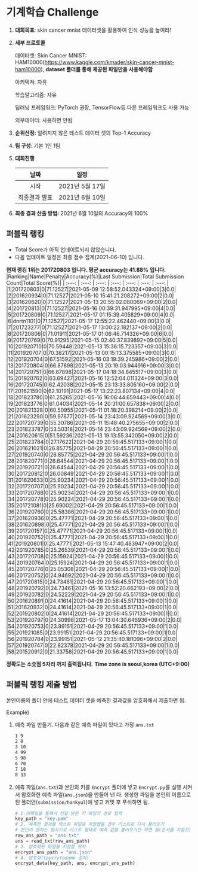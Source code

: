 # **기계학습 Challenge**
1. **대회목표**: skin cancer mnist 데이터셋을 활용하여 인식 성능을 높여라!

2. **세부 프로토콜**

   데이터셋: Skin Cancer MNIST: HAM10000(https://www.kaggle.com/kmader/skin-cancer-mnist-ham10000), 
           **dataset 폴더를 통해 제공된 파일만을 사용해야함**

   아키텍쳐: 자유

   학습알고리즘: 자유

   딥러닝 프레임워크: PyTorch 권장, TensorFlow등 다른 프레임워크도 사용 가능

   외부데이터: 사용하면 안됨

3. **순위산정:** 알려지지 않은 테스트 데이터 셋의 Top-1 Accuracy

4. **팀 구성**: 기본 1인 1팀


5. **대회진행**

   |     날짜      |      일정       |
   | :-----------: | :-------------: |
   |     시작      | 2021년 5월 17일 |
   | 최종결과 발표 | 2021년 6월 10일  |

7. **최종 결과 산출 방법:** 2021년 6월 10일의 Accuracy의 100%


## 퍼블릭 랭킹

  
- Total Score가 아직 업데이트되지 않았습니다. 
 - 다음 업데이트 일정은 최종 점수 집계(2021-06-10) 입니다.
  
**현재 랭킹 1위는 201720803 입니다. 평균 accuracy는 41.88% 입니다.**
|Ranking|Name|Penalty|Accuracy(%)|Last Submission|Total Submission Count|Total Score(%)|
| :---: | :---: | :---: | :---: | :---: | :---: | :---: |
|1|201720803|0|71.12527|2021-05-09 12:58:52.043324+09:00|3|0.0|
|2|201620934|0|71.12527|2021-05-10 15:41:21.208272+09:00|2|0.0|
|3|201620620|0|71.12527|2021-05-13 20:55:02.080069+09:00|2|0.0|
|4|201720813|0|71.12527|2021-05-16 00:39:31.947995+09:00|4|0.0|
|5|201720809|0|71.12527|2021-05-17 01:15:39.405829+09:00|4|0.0|
|6|dnrtn1101|0|71.12527|2021-05-17 12:55:22.462440+09:00|3|0.0|
|7|201723277|0|71.12527|2021-05-17 13:00:22.182137+09:00|2|0.0|
|8|201720806|0|71.01911|2021-05-17 01:06:46.714326+09:00|6|0.0|
|9|201720769|0|70.91295|2021-05-15 02:40:37.839892+09:00|5|0.0|
|10|201920710|0|70.59448|2021-05-13 15:36:15.723357+09:00|3|0.0|
|11|201920707|0|70.38217|2021-05-13 00:15:13.375585+09:00|3|0.0|
|12|201920704|0|67.51592|2021-05-16 03:19:39.245986+09:00|2|0.0|
|13|201720804|0|66.87898|2021-05-13 20:19:03.944916+09:00|3|0.0|
|14|201720751|0|66.87898|2021-05-17 04:18:34.845517+09:00|3|0.0|
|15|201920762|0|63.69427|2021-05-16 12:52:04.011324+09:00|3|0.0|
|16|201720745|0|62.42038|2021-05-15 23:13:33.805160+09:00|2|0.0|
|17|201621590|0|62.10191|2021-05-17 13:22:23.807134+09:00|4|0.0|
|18|201823780|0|61.25265|2021-05-16 16:06:44.659443+09:00|4|0.0|
|19|201823776|0|61.04034|2021-05-14 20:31:00.657838+09:00|2|0.0|
|20|201821328|0|60.50955|2021-05-11 01:18:20.398214+09:00|2|0.0|
|21|201623290|0|59.97877|2021-05-14 23:43:09.924569+09:00|3|0.0|
|22|201720739|0|55.30786|2021-05-11 15:48:40.275655+09:00|2|0.0|
|23|201823787|0|53.50318|2021-05-14 23:43:09.924569+09:00|2|0.0|
|24|201620615|0|51.59236|2021-05-13 19:13:55.342050+09:00|2|0.0|
|25|201823784|0|27.17622|2021-04-29 20:56:45.517133+09:00|1|0.0|
|26|201621021|0|26.85775|2021-04-29 20:56:45.517133+09:00|1|0.0|
|27|201920740|0|26.85775|2021-04-29 20:56:45.517133+09:00|1|0.0|
|28|201820771|0|26.64544|2021-04-29 20:56:45.517133+09:00|1|0.0|
|29|201920721|0|26.64544|2021-04-29 20:56:45.517133+09:00|1|0.0|
|30|201720812|0|26.00849|2021-04-29 20:56:45.517133+09:00|1|0.0|
|31|201620633|0|25.90234|2021-04-29 20:56:45.517133+09:00|1|0.0|
|32|201720707|0|25.90234|2021-04-29 20:56:45.517133+09:00|1|0.0|
|33|201720788|0|25.90234|2021-04-29 20:56:45.517133+09:00|1|0.0|
|34|201720778|0|25.90234|2021-04-29 20:56:45.517133+09:00|1|0.0|
|35|201721081|0|25.69002|2021-04-29 20:56:45.517133+09:00|1|0.0|
|36|201920760|0|25.58386|2021-04-29 20:56:45.517133+09:00|1|0.0|
|37|201620936|0|25.47771|2021-04-29 20:56:45.517133+09:00|1|0.0|
|38|201620898|0|25.47771|2021-04-29 20:56:45.517133+09:00|1|0.0|
|39|201720157|0|25.47771|2021-04-29 20:56:45.517133+09:00|1|0.0|
|40|201920752|0|25.47771|2021-04-29 20:56:45.517133+09:00|1|0.0|
|41|201920801|0|25.47771|2021-05-13 15:47:40.483947+09:00|2|0.0|
|42|201920785|0|25.26539|2021-04-29 20:56:45.517133+09:00|1|0.0|
|43|201720708|0|25.15924|2021-04-29 20:56:45.517133+09:00|1|0.0|
|44|201920764|0|25.15924|2021-04-29 20:56:45.517133+09:00|1|0.0|
|45|201720776|0|25.05308|2021-04-29 20:56:45.517133+09:00|1|0.0|
|46|201720752|0|24.94692|2021-04-29 20:56:45.517133+09:00|1|0.0|
|47|201720815|0|24.73461|2021-04-29 20:56:45.517133+09:00|1|0.0|
|48|201920792|0|24.73461|2021-05-16 13:52:20.662193+09:00|2|0.0|
|49|201920782|0|24.52229|2021-04-29 20:56:45.517133+09:00|1|0.0|
|50|201620891|0|24.41614|2021-04-29 20:56:45.517133+09:00|1|0.0|
|51|201620932|0|24.41614|2021-04-29 20:56:45.517133+09:00|1|0.0|
|52|201920802|0|24.41614|2021-04-29 20:56:45.517133+09:00|1|0.0|
|53|201920797|0|24.30998|2021-05-17 13:04:30.646936+09:00|2|0.0|
|54|201920753|0|23.99151|2021-04-29 20:56:45.517133+09:00|1|0.0|
|55|201921085|0|23.99151|2021-04-29 20:56:45.517133+09:00|1|0.0|
|56|201920784|0|23.99151|2021-05-12 21:35:40.181096+09:00|2|0.0|
|57|201920747|0|22.82378|2021-04-29 20:56:45.517133+09:00|1|0.0|
|58|201520912|0|21.33758|2021-04-29 20:56:45.517133+09:00|1|0.0|


**정확도는 소숫점 5자리 까지 출력됩니다.**
**Time zone is seoul,korea (UTC+9:00)**
## 퍼블릭 랭킹 제출 방법

본인이름의 폴더 안에 테스트 데이터 셋을 예측한 결과값을 암호화해서 제출하면 됨.

Example) 

1. 예측 파일 만들기. 다음과 같은 예측 파일이 있다고 가정 `ans.txt`

   ```tex
   1 9
   2 8
   3 10
   4 99
   5 98
   6 70
   7 18
   8 33
   ```

2. 예측 파일(`ans.txt`)과 본인의 키를 `Encrypt` 폴더에 넣고 `Encrypt.py`를 실행 시켜서 암호화한 예측 파일(`ans.json`)을 만들어 낸 다. 생성한 파일을 본인의 이름으로 된 폴더안(`submission/hankyul`)에 넣고 커밋 후 푸쉬하면 됨.

   ```python
   # 1.이메일을 통해서 전달 받은 키 파일의 경로 입력
   key_path = "key.pem"
   # 2. 예측한 결과를 텍스트 파일로 저장했을 경우 리스트로 다시 불러오기
   # 본인이 원하는 방식으로 리스트 형태로 예측 값을 불러오기만 하면 됨(순서를 지킬것)
   raw_ans_path = "ans.txt"
   ans = read_txt(raw_ans_path)
   # 3. 암호화된 파일을 저장할 위치
   encrypt_ans_path = "ans.json"
   # 4. 암호화!(pycrytodome 설치)
   encrypt_data(key_path, ans, encrypt_ans_path)
   ```




